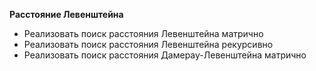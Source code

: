 **Расстояние Левенштейна**

* Реализовать поиск расстояния Левенштейна матрично
* Реализовать поиск расстояния Левенштейна рекурсивно
* Реализовать поиск расстояния Дамерау-Левенштейна матрично
